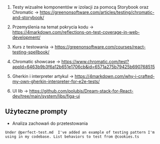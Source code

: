1. Testy wizualne komponentów w izolacji za pomocą Storybook oraz Chromatic -> https://greenonsoftware.com/articles/testing/chromatic-and-storybook/

2. Przemyślenia na temat pokrycia kodu -> https://4markdown.com/reflections-on-test-coverage-in-web-development/

3. Kurs z testowania -> https://greenonsoftware.com/courses/react-testing-spellbook/

4. Chromatic showcase -> https://www.chromatic.com/test?appId=6463b9b3f6a12b651e1706cb&id=6571a275b79425b690768515

5. Gherkin i interpreter artykul -> https://4markdown.com/why-i-crafted-my-own-gherkin-interpreter-for-e2e-tests/

6. UI lib -> https://github.com/polubis/Dream-stack-for-React-dev/tree/main/system/libs/figa-ui

## Użyteczne prompty

- Analiza zachowań do przetestowania

```
Under @perfect-test.md  I've added an example of testing pattern I'm using in my codebase. List behaviors to test from @cookies.ts
```
